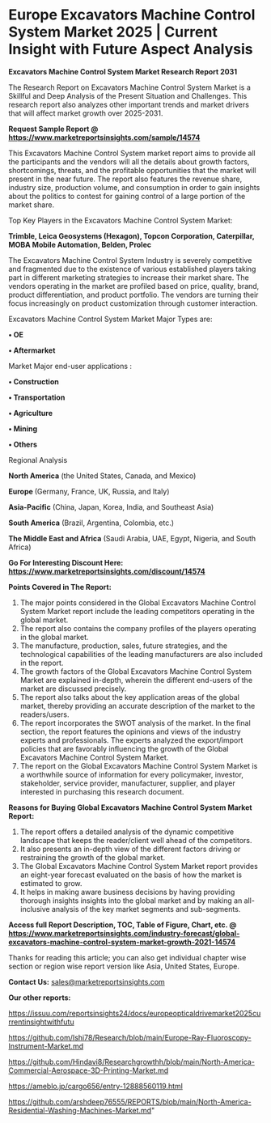  # Europe Excavators Machine Control System Market 2025 | Current Insight with Future Aspect Analysis

<strong>Excavators Machine Control System Market Research Report 2031</strong>

The Research Report on Excavators Machine Control System Market is a Skillful and Deep Analysis of the Present Situation and Challenges. This research report also analyzes other important trends and market drivers that will affect market growth over 2025-2031.

<strong>Request Sample Report @ <a href=https://www.marketreportsinsights.com/sample/14574>https://www.marketreportsinsights.com/sample/14574</a></strong>

This Excavators Machine Control System market report aims to provide all the participants and the vendors will all the details about growth factors, shortcomings, threats, and the profitable opportunities that the market will present in the near future. The report also features the revenue share, industry size, production volume, and consumption in order to gain insights about the politics to contest for gaining control of a large portion of the market share.

Top Key Players in the Excavators Machine Control System Market:

<strong>Trimble, Leica Geosystems (Hexagon), Topcon Corporation, Caterpillar, MOBA Mobile Automation, Belden, Prolec</strong>

The Excavators Machine Control System Industry is severely competitive and fragmented due to the existence of various established players taking part in different marketing strategies to increase their market share. The vendors operating in the market are profiled based on price, quality, brand, product differentiation, and product portfolio. The vendors are turning their focus increasingly on product customization through customer interaction.

Excavators Machine Control System Market Major Types are:

<strong>• OE

• Aftermarket</strong>

Market Major end-user applications :

<strong>• Construction

• Transportation

• Agriculture

• Mining

• Others</strong>

Regional Analysis

</u><strong><b>North America</b></strong> (the United States, Canada, and Mexico)

<strong><b>Europe </b></strong>(Germany, France, UK, Russia, and Italy)

<strong><b>Asia-Pacific</b></strong> (China, Japan, Korea, India, and Southeast Asia)

<strong><b>South America</b></strong> (Brazil, Argentina, Colombia, etc.)

<strong><b>The Middle East and Africa</b></strong> (Saudi Arabia, UAE, Egypt, Nigeria, and South Africa)

<strong>Go For Interesting Discount Here: <a href=https://www.marketreportsinsights.com/discount/14574>https://www.marketreportsinsights.com/discount/14574</a></strong>

<strong>Points Covered in The Report:</strong>
<ol>
  <li>The major points considered in the Global Excavators Machine Control System Market report include the leading competitors operating in the global market.</li>
  <li>The report also contains the company profiles of the players operating in the global market.</li>
  <li>The manufacture, production, sales, future strategies, and the technological capabilities of the leading manufacturers are also included in the report.</li>
  <li>The growth factors of the Global Excavators Machine Control System Market are explained in-depth, wherein the different end-users of the market are discussed precisely.</li>
  <li>The report also talks about the key application areas of the global market, thereby providing an accurate description of the market to the readers/users.</li>
  <li>The report incorporates the SWOT analysis of the market. In the final section, the report features the opinions and views of the industry experts and professionals. The experts analyzed the export/import policies that are favorably influencing the growth of the Global Excavators Machine Control System Market.</li>
  <li>The report on the Global Excavators Machine Control System Market is a worthwhile source of information for every policymaker, investor, stakeholder, service provider, manufacturer, supplier, and player interested in purchasing this research document.</li>
</ol>
<strong>Reasons for Buying Global Excavators Machine Control System Market Report:</strong>

<ol>
  <li>The report offers a detailed analysis of the dynamic competitive landscape that keeps the reader/client well ahead of the competitors.</li>
  <li>It also presents an in-depth view of the different factors driving or restraining the growth of the global market.</li>
  <li>The Global Excavators Machine Control System Market report provides an eight-year forecast evaluated on the basis of how the market is estimated to grow.</li>
  <li>It helps in making aware business decisions by having providing thorough insights insights into the global market and by making an all-inclusive analysis of the key market segments and sub-segments.</li>
</ol>
<strong>Access full Report Description, TOC, Table of Figure, Chart, etc. @ <a href=https://www.marketreportsinsights.com/industry-forecast/global-excavators-machine-control-system-market-growth-2021-14574>https://www.marketreportsinsights.com/industry-forecast/global-excavators-machine-control-system-market-growth-2021-14574</a></strong>


Thanks for reading this article; you can also get individual chapter wise section or region wise report version like Asia, United States, Europe.

<strong>Contact Us:</strong>
sales@marketreportsinsights.com

<strong>Our other reports:</strong>

<a href=https://issuu.com/reportsinsights24/docs/europeopticaldrivemarket2025currentinsightwithfutu>https://issuu.com/reportsinsights24/docs/europeopticaldrivemarket2025currentinsightwithfutu</a>

<a href=https://github.com/Ishi78/Research/blob/main/Europe-Ray-Fluoroscopy-Instrument-Market.md>https://github.com/Ishi78/Research/blob/main/Europe-Ray-Fluoroscopy-Instrument-Market.md</a>

<a href=https://github.com/Hindavi8/Researchgrowthh/blob/main/North-America-Commercial-Aerospace-3D-Printing-Market.md>https://github.com/Hindavi8/Researchgrowthh/blob/main/North-America-Commercial-Aerospace-3D-Printing-Market.md</a>

<a href=https://ameblo.jp/cargo656/entry-12888560119.html>https://ameblo.jp/cargo656/entry-12888560119.html</a>

<a href=https://github.com/arshdeep76555/REPORTS/blob/main/North-America-Residential-Washing-Machines-Market.md>https://github.com/arshdeep76555/REPORTS/blob/main/North-America-Residential-Washing-Machines-Market.md</a>"

